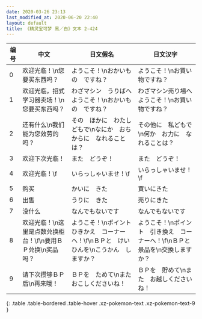 ```yaml
---
date: 2020-03-26 23:13
last_modified_at: 2020-06-20 22:40
layout: default
title: 《精灵宝可梦 黑／白》文本 2-424
---
```

| 编号 | 中文 | 日文假名 | 日文汉字 |
| ---- | ---- | ---- | --- |
| 0 | 欢迎光临！\n您要买东西吗？ | ようこそ！\nおかいもの　ですね？ | ようこそ！\nお買い物ですね？ |
| 1 | 欢迎光临，招式学习器卖场！\n您要买东西吗？ | わざマシン　うりばへ　ようこそ！\nおかいもの　ですね？ | わざマシン売り場へ　ようこそ！\nお買い物ですね？ |
| 2 | 还有什么\n我们能为您效劳的吗？ | その　ほかに　わたしどもで\nなにか　おちからに　なれることは？ | その他に　私どもで\n何か　お力に　なれることは？ |
| 3 | 欢迎下次光临！ | また　どうぞ！ | また　どうぞ！ |
| 4 | 欢迎光临！\f | いらっしゃいませ！\f | いらっしゃいませ！\f |
| 5 | 购买 | かいに　きた | 買いにきた |
| 6 | 出售 | うりに　きた | 売りにきた |
| 7 | 没什么 | なんでもないです | なんでもないです |
| 8 | 欢迎光临！\n这里是点数兑换柜台！\f\n要用ＢＰ兑换\n奖品吗？ | ようこそ！\nポイント　ひきかえ　コーナーへ！\f\nＢＰと　けいひんを\nこうかん　しますか？ | ようこそ！\nポイント　引き換え　コーナーへ！\f\nＢＰと　景品を\n交換しますか？ |
| 9 | 请下次攒够ＢＰ后\n再来哦！ | ＢＰを　ためて\nまた　おこしくださいね！ | ＢＰを　貯めて\nまた　お越しくださいね！ |
{: .table .table-bordered .table-hover .xz-pokemon-text .xz-pokemon-text-9 }